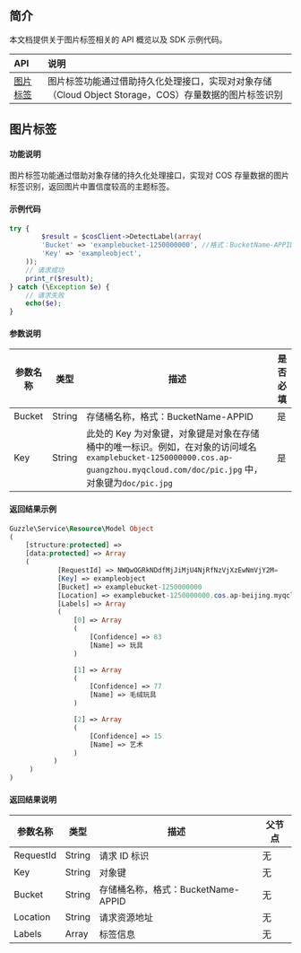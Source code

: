 
## 简介

本文档提供关于图片标签相关的 API 概览以及 SDK 示例代码。

| API                                                          | 说明       |
| :----------------------------------------------------------- | :--------- |
| [图片标签](https://cloud.tencent.com/document/product/436/54067) | 图片标签功能通过借助持久化处理接口，实现对对象存储（Cloud Object Storage，COS）存量数据的图片标签识别      |


## 图片标签

#### 功能说明

图片标签功能通过借助对象存储的持久化处理接口，实现对 COS 存量数据的图片标签识别，返回图片中置信度较高的主题标签。

#### 示例代码

```php
try {
        $result = $cosClient->DetectLabel(array(
        'Bucket' => 'examplebucket-1250000000', //格式：BucketName-APPID
        'Key' => 'exampleobject',
    ));
    // 请求成功
    print_r($result);
} catch (\Exception $e) {
    // 请求失败
    echo($e);
}
```

#### 参数说明

| 参数名称             | 类型        | 描述                                                | 是否必填 |
| -------------------- | ----------- | ------------------------------------------------------ | -------- |
| Bucket          | String      | 存储桶名称，格式：BucketName-APPID                        | 是       |
| Key             | String      | 此处的 Key 为对象键，对象键是对象在存储桶中的唯一标识。例如，在对象的访问域名`examplebucket-1250000000.cos.ap-guangzhou.myqcloud.com/doc/pic.jpg` 中，对象键为`doc/pic.jpg` | 是        |

#### 返回结果示例

```php
Guzzle\Service\Resource\Model Object
(
    [structure:protected] => 
    [data:protected] => Array
    (
            [RequestId] => NWQwOGRkNDdfMjJiMjU4NjRfNzVjXzEwNmVjY2M=
            [Key] => exampleobject
            [Bucket] => examplebucket-1250000000
            [Location] => examplebucket-1250000000.cos.ap-beijing.myqcloud.com/exampleobject
            [Labels] => Array
            (
                [0] => Array
                (
                    [Confidence] => 83
                    [Name] => 玩具
                )

                [1] => Array
                (
                    [Confidence] => 77
                    [Name] => 毛绒玩具
                )

                [2] => Array
                (
                    [Confidence] => 15
                    [Name] => 艺术
                )
           )
     )
)

```

#### 返回结果说明

| 参数名称             | 类型        | 描述                                          | 父节点  |
| -------------------- | ----------- | ------------------------------------------------- | ------ |
| RequestId             | String      | 请求 ID 标识                                | 无     |
| Key                  | String      | 对象键                                     | 无     |
| Bucket               | String      | 存储桶名称，格式：BucketName-APPID              | 无     |
| Location             | String      | 请求资源地址                                 | 无     |
| Labels               | Array      | 标签信息                                    | 无     |
